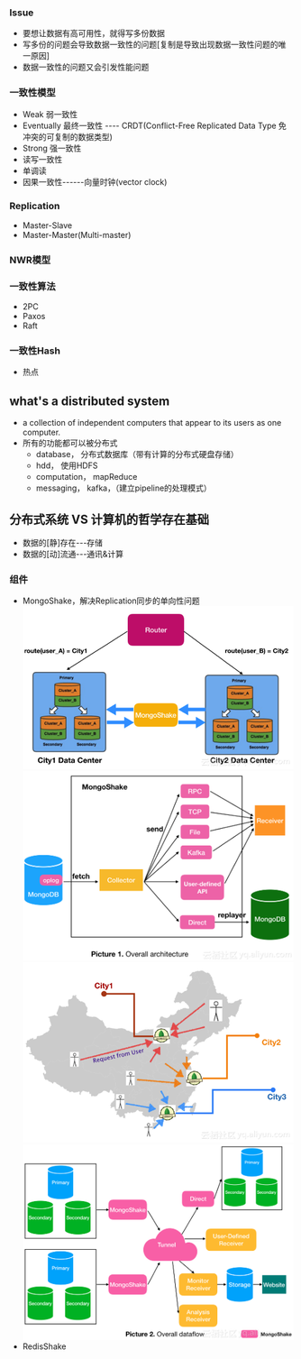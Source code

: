 ### Issue
* 要想让数据有高可用性，就得写多份数据
* 写多份的问题会导致数据一致性的问题[复制是导致出现数据一致性问题的唯一原因]
* 数据一致性的问题又会引发性能问题

### 一致性模型
* Weak 弱一致性
* Eventually 最终一致性 ---- CRDT(Conflict-Free Replicated Data Type 免冲突的可复制的数据类型)
* Strong 强一致性
* 读写一致性
* 单调读
* 因果一致性------向量时钟(vector clock)
### Replication
* Master-Slave
* Master-Master(Multi-master)
### NWR模型
### 一致性算法
* 2PC
* Paxos
* Raft

### 一致性Hash
* 热点

## what's a distributed system 
* a collection of independent computers that appear to its users as one computer. 
* 所有的功能都可以被分布式
    * database， 分布式数据库（带有计算的分布式硬盘存储）
    * hdd， 使用HDFS
    * computation， mapReduce
    * messaging， kafka，（建立pipeline的处理模式）
## 分布式系统 VS 计算机的哲学存在基础
* 数据的[静]存在---存储
* 数据的[动]流通---通讯&计算




### 组件
* MongoShake，解决Replication同步的单向性问题
![image](./assets/04c049fc00f5b88d33b2dffec605078b062283c1.png)
![image](./assets/fb52a0a72855c9b16654029065b91f2398afe88e.png)
![image](./assets/f69c237e15ae855c7e2984b14ef5f097efdfb227.png)
![image](./assets/e002e8280c19ca13c9bc4999e90be8437c2fcf1a.png)
* RedisShake